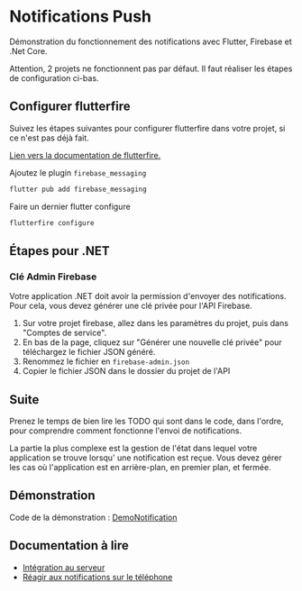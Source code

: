 # Notifications Push

Démonstration du fonctionnement des notifications avec Flutter, Firebase et .Net Core.

Attention, 2 projets ne fonctionnent pas par défaut. Il faut réaliser les étapes de configuration ci-bas.

## Configurer flutterfire

Suivez les étapes suivantes pour configurer flutterfire dans votre projet, si ce n'est pas déjà
fait.

[Lien vers la documentation de flutterfire.](https://firebase.google.com/docs/flutter/setup?platform=android&hl=fr)

Ajoutez le plugin `firebase_messaging`

```bash
flutter pub add firebase_messaging
```

Faire un dernier flutter configure

```bash
flutterfire configure
```

## Étapes pour .NET

### Clé Admin Firebase

Votre application .NET doit avoir la permission d'envoyer des notifications. Pour cela, vous devez
générer une clé privée pour l'API Firebase.

1. Sur votre projet firebase, allez dans les paramètres du projet, puis dans "Comptes de service".
2. En bas de la page, cliquez sur "Générer une nouvelle clé privée" pour téléchargez le fichier JSON
   généré.
3. Renommez le fichier en `firebase-admin.json`
4. Copier le fichier JSON dans le dossier du projet de l'API

## Suite

Prenez le temps de bien lire les TODO qui sont dans le code, dans l'ordre, pour comprendre comment
fonctionne l'envoi de notifications.

La partie la plus complexe est la gestion de l'état dans lequel votre application se trouve lorsqu'
une notification est reçue. Vous devez gérer les cas où l'application est en arrière-plan, en premier
plan, et fermée.

## Démonstration

Code de la démonstration : [DemoNotification](https://github.com/departement-info-cem/projet-prog/tree/main/code/DemoNotifications)

## Documentation à lire

- [Intégration au serveur](https://firebase.google.com/docs/cloud-messaging/send-message?hl=fr)
- [Réagir aux notifications sur le téléphone](https://firebase.flutter.dev/docs/messaging/usage#handling-messages)

